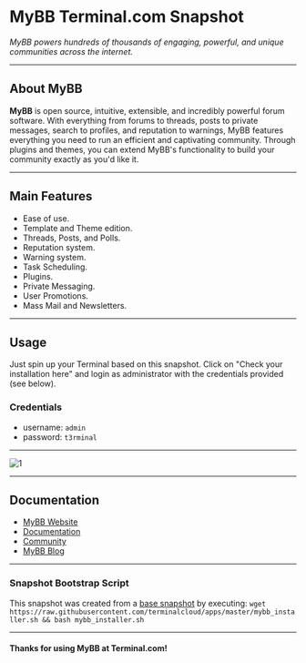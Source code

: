 # **MyBB** Terminal.com Snapshot
*MyBB powers hundreds of thousands of engaging, powerful, and unique communities across the internet.*

---

## About MyBB

**MyBB** is open source, intuitive, extensible, and incredibly powerful forum software.
With everything from forums to threads, posts to private messages, search to profiles, and reputation to warnings, MyBB features everything you need to run an efficient and captivating community. Through plugins and themes, you can extend MyBB's functionality to build your community exactly as you'd like it.

---

## Main Features

- Ease of use.
- Template and Theme edition.
- Threads, Posts, and Polls.
- Reputation system.
- Warning system.
- Task Scheduling.
- Plugins.
- Private Messaging.
- User Promotions.
- Mass Mail and Newsletters.

---

## Usage

Just spin up your Terminal based on this snapshot. Click on "Check your installation here" and login as administrator with the credentials provided (see below).


### Credentials

- username: `admin`
- password: `t3rminal`

---

![1](http://i.imgur.com/ISGervq.png)

---

## Documentation

- [MyBB Website](http://www.mybb.com/)
- [Documentation](http://docs.mybb.com/)
- [Community](http://community.mybb.com/)
- [MyBB Blog](http://blog.mybb.com/)

---

### Snapshot Bootstrap Script

This snapshot was created from a [base snapshot](https://www.terminal.com/tiny/FzpHiTXG1K) by executing:
`wget https://raw.githubusercontent.com/terminalcloud/apps/master/mybb_installer.sh && bash mybb_installer.sh`

---

#### Thanks for using MyBB at Terminal.com!
